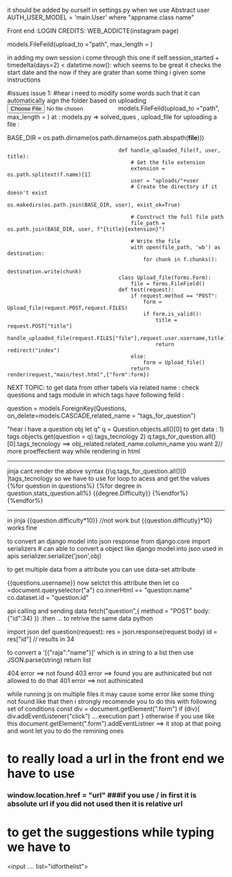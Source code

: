 


it should be added by ourself in settings.py when we use Abstract user
AUTH_USER_MODEL = 'main.User' where "appname.class name"


Front end :LOGIN CREDITS:
 WEB_ADDICTE(instagram page)

 models.FileFeild(upload_to ="path", max_length = )

in adding my own session i come through this one 
        if self.session_started + timedelta(days=2) < datetime.now():
    which seems to be great it checks the start date and the now if they are grater than some thing i given some instructions




#issues 
 issue 1:
  #hear i need to modify some words such that it can automatically aign the folder based on uploading 
 <input type = "file">
 models.FileFeild(upload_to ="path", max_length = )
 at :
    models.py => solved_ques , upload_file
for uploading a file :

BASE_DIR = os.path.dirname(os.path.dirname(os.path.abspath(__file__)))

                                        def handle_uploaded_file(f, user, title):
                                            # Get the file extension
                                            extension = os.path.splitext(f.name)[1]
                                            user = "uploads/"+user
                                            # Create the directory if it doesn't exist
                                            os.makedirs(os.path.join(BASE_DIR, user), exist_ok=True)

                                            # Construct the full file path
                                            file_path = os.path.join(BASE_DIR, user, f"{title}{extension}")

                                            # Write the file
                                            with open(file_path, 'wb') as destination:
                                                for chunk in f.chunks():
                                                    destination.write(chunk)
                                        class Upload_file(forms.Form):
                                            file = forms.FileField()
                                        def test(request):
                                            if request.method == "POST":
                                                form = Upload_file(request.POST,request.FILES)
                                                if form.is_valid():
                                                    title = request.POST["title"]
                                                    handle_uploaded_file(request.FILES["file"],request.user.username,title)  
                                                    return redirect("index")
                                            else:
                                                form = Upload_file()
                                            return render(request,"main/test.html",{"form":form})


NEXT TOPIC:
 to get data from other tabels via related name :
 check questions and tags module in which tags have following feild :    
 
question = models.ForeignKey(Questions, on_delete=models.CASCADE,related_name = "tags_for_question")

 "hear i have a question obj let q" q = Question.objects.all()[0]
 to get data :
            1) tags.objects.get(question = q).tags_tecnology
            2) q.tags_for_question.all()[0].tags_tecnology 
            ==>  obj_related.related_name.column_name you want
            2// more proeffectient way while rendering in html
***
 jinja cant render the above syntax ()\q.tags_for_question.all()[0 ]tags_tecnology 
 so we have to use for loop to acess and get the values
{%for question in questions%}
    {%for degree in question.stats_question.all%}
        {{degree.Difficulty}}
    {%endfor%}
{%endfor%}
***
in jinja {{question.difficulty*10}} //not work 
but {{question.difficutly}*10} works fine 


to convert an django model into json response 
from django.core import serializers # can able to convert a object like django model into json used in apis
serializer.serialize('json',obj)

to get multiple data from a attribute you can use data-set attribute

<a herf="" data-id={{questions.id}}>{{questions.username}}</a>
now selctct this attribute
then let co =document.queryselector("a")
co.innerHtml == "question.name"
co.dataset.id = "question.id"


api calling and sending data
fetch("question",{
    method = "POST"
    body:{"id":34}
})
.then ... 
 to retrive the same data
python

import json
def question(request):
    res = json.response(request.body)
    id = res["id"]
    // results in 34



to convert a '[{"raja":"name"}]' which is in string to a list then use JSON.parse(string) return list

404 error ==> not found
403 error ==> found you are authinicated but not allowed to do that
401 error ==> not authinicated


while running js on multiple files it may cause some error like some thing not found like that then i strongly recomende you to 
do this with following set of conditions
 const div = document.getElement(".form")
 if (div){
    div.addEventListener("click")
    ....execution part 
 }
 otherwise if you use like this
 document.getElement(".form").addEventListner ==> it stop at that poing and wont  let you to do the remining ones



 # to really load a url in the front end we have to use
 ### window.location.href = "url" ###if you use / in first it is absolute url if you did not used then it is relative url


 # to get the suggestions while typing we have to 
 <input .... list="idforthelist">
 <datalist id="idforthelist">
    <option></option>
 </datalist>